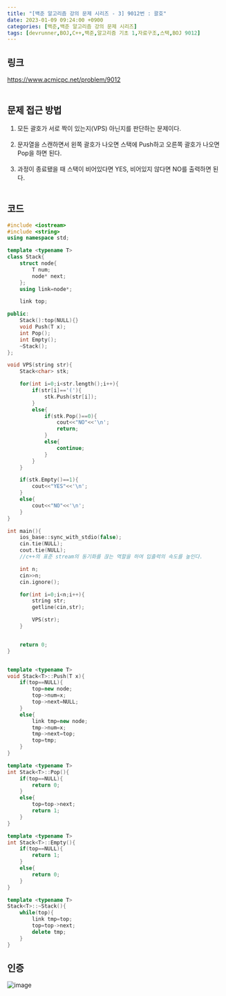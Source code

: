 ```yaml
---
title: "[백준 알고리즘 강의 문제 시리즈 - 3] 9012번 : 괄호"
date: 2023-01-09 09:24:00 +0900
categories: [백준,백준 알고리즘 강의 문제 시리즈]
tags: [devrunner,BOJ,C++,백준,알고리즘 기초 1,자료구조,스택,BOJ 9012]
---
```


링크
---
<https://www.acmicpc.net/problem/9012>
<br/><br/>


문제 접근 방법
---
1. 모든 괄호가 서로 짝이 있는지(VPS) 아닌지를 판단하는 문제이다.<br/><br/>
2. 문자열을 스캔하면서 왼쪽 괄호가 나오면 스택에 Push하고 오른쪽 괄호가 나오면 Pop을 하면 된다.<br/><br/>
3. 과정이 종료됐을 때 스택이 비어있다면 YES, 비어있지 않다면 NO를 출력하면 된다.
<br/><br/>

코드
---
```cpp
#include <iostream>
#include <string>
using namespace std;

template <typename T>
class Stack{
    struct node{
        T num;
        node* next;
    };
    using link=node*;

    link top;

public:
    Stack():top(NULL){}
    void Push(T x);
    int Pop();
    int Empty();
    ~Stack();
};

void VPS(string str){
    Stack<char> stk;

    for(int i=0;i<str.length();i++){
        if(str[i]=='('){
            stk.Push(str[i]);
        }
        else{
            if(stk.Pop()==0){
                cout<<"NO"<<'\n';
                return;
            }
            else{
                continue;
            }
        }
    }

    if(stk.Empty()==1){
        cout<<"YES"<<'\n';
    }
    else{
        cout<<"NO"<<'\n';
    }
}

int main(){
    ios_base::sync_with_stdio(false);
    cin.tie(NULL);
    cout.tie(NULL);
    //c++의 표준 stream의 동기화를 끊는 역할을 하여 입출력의 속도를 높인다.

    int n;
    cin>>n;
    cin.ignore();

    for(int i=0;i<n;i++){
        string str;
        getline(cin,str);

        VPS(str);
    }


    return 0;
}


template <typename T>
void Stack<T>::Push(T x){
    if(top==NULL){
        top=new node;
        top->num=x;
        top->next=NULL;
    }
    else{
        link tmp=new node;
        tmp->num=x;
        tmp->next=top;
        top=tmp;
    }
}

template <typename T>
int Stack<T>::Pop(){
    if(top==NULL){
        return 0;
    }
    else{
        top=top->next;
        return 1;
    }
}

template <typename T>
int Stack<T>::Empty(){
    if(top==NULL){
        return 1;
    }
    else{
        return 0;
    }
}

template <typename T>
Stack<T>::~Stack(){
    while(top){
        link tmp=top;
        top=top->next;
        delete tmp;
    }
}
```

인증
---
![image](https://user-images.githubusercontent.com/87963766/211226661-10f41ff2-b9fe-420f-a208-9c06aba3b49b.png)
